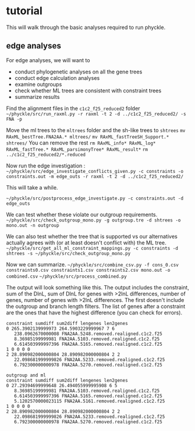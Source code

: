 # tutorial

This will walk through the basic analyses required to run phyckle. 

## edge analyses

For edge analyses, we will want to 

- conduct phylogenetic analyses on all the gene trees
- conduct edge calculation analyses
- examine outgroups
- check whether ML trees are consistent with constraint trees
- summarize results

Find the alignment files in the `c1c2_f25_reduced2` folder
`~/phyckle/src/run_raxml.py -r raxml -t 2 -d ../c1c2_f25_reduced2/ -s FNA -p`

Move the ml trees to the `mltrees` folder and the sh-like trees to `shtrees`
`mv RAxML_bestTree.FNA2AA.* mltrees/`
`mv RAxML_fastTreeSH_Support.* shtrees/`
You can remove the rest
`rm RAxML_info* RAxML_log* RAxML_fastTree.* RAxML_parsimonyTree* RAxML_result*`
`rm ../c1c2_f25_reduced2/*.reduced`

Now run the edge investigation :
`~/phyckle/src/edge_investigate_conflicts_given.py -c constraints -o constraints.out -m edge_outs -r raxml -t 2 -d ../c1c2_f25_reduced2/`

This will take a while. 

`~/phyckle/src/postprocess_edge_investigate.py -c constraints.out -d edge_outs`

We can test whether these violate our outgroup requirements. 
`~/phyckle/src/check_outgroup_mono.py -g outgroup.tre -d shtrees -o mono.out -n outgroup`

We can also test whether the tree that is supported vs our alternatives actually agrees with (or at least doesn't conflict with) the ML tree.
`~/phyckle/src/get_all_ml_constraint_mappings.py -c constraints -d shtrees -s ~/phyckle/src/check_outgroup_mono.py`

Now we can summarize.
`~/phyckle/src/combine_csv.py -f cons_0.csv constraints0.csv constraints1.csv constraints2.csv mono.out -o combined.csv`
`~/phyckle/src/process_combined.py`

The output will look something like this. The output includes the constraint, sum of the DlnL, sum of DlnL for genes with >2lnL differences, number of genes, number of genes with >2lnL differences. The first doesn't include the outgroup and branch length filters. The list of genes after a constraint are the ones that have the highest difference (you can check for errors).

```
constraint sumdiff sum2diff lengenes len2genes
0 265.3902139999973 264.5903229999967 7 6
   238.0962670000008 FNA2AA.5248.removed.realigned.c1c2.f25
   8.36985199999981 FNA2AA.5103.removed.realigned.c1c2.f25
   6.614503999997396 FNA2AA.5165.removed.realigned.c1c2.f25
1 0 0 0 0
2 28.890982000000804 28.890982000000804 2 2
   22.098681999999826 FNA2AA.5233.removed.realigned.c1c2.f25
   6.792300000000978 FNA2AA.5270.removed.realigned.c1c2.f25

outgroup and ml
constraint sumdiff sum2diff lengenes len2genes
0 27.29394699999648 26.494055999995908 6 5
   8.36985199999981 FNA2AA.5103.removed.realigned.c1c2.f25
   6.614503999997396 FNA2AA.5165.removed.realigned.c1c2.f25
   5.1202570000023115 FNA2AA.5161.removed.realigned.c1c2.f25
1 0 0 0 0
2 28.890982000000804 28.890982000000804 2 2
   22.098681999999826 FNA2AA.5233.removed.realigned.c1c2.f25
   6.792300000000978 FNA2AA.5270.removed.realigned.c1c2.f25
```